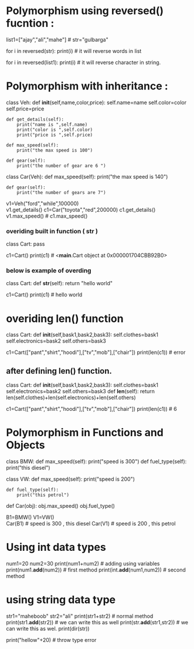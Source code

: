 # Polymorphism using reversed() fucntion :

list1=["ajay","ali","mahe"]   # 
str="gulbarga"

for i in reversed(str):
    print(i)     # it will reverse words in list

for i in reversed(list1):
    print(i)        # it will reverse character in string.

# Polymorphism with inheritance :

class Veh:
    def __init__(self,name,color,price):
        self.name=name
        self.color=color
        self.price=price

    def get_details(self):
        print("name is ",self.name)
        print("color is ",self.color)
        print("price is ",self.price)

    def max_speed(self):
        print("the max speed is 100")

    def gear(self):
        print("the number of gear are 6 ")

class Car(Veh):
    def max_speed(self):
        print("the max speed is 140")

    def gear(self):
        print("the number of gears are 7")


v1=Veh("ford","while",100000)  
v1.get_details() 
c1=Car("toyota","red",200000) 
c1.get_details()
v1.max_speed()  # 
c1.max_speed()

### overiding built in function ( __str__ )

class Cart:
    pass

c1=Cart()
print(c1)  #  <__main__.Cart object at 0x000001704CBB92B0>

###  below is example of overding 

class Cart:
    def __str__(self):
        return "hello world"

c1=Cart()
print(c1)   # hello world

# overiding len() function 

class Cart:
    def __init__(self,bask1,bask2,bask3):
        self.clothes=bask1
        self.electronics=bask2
        self.others=bask3
    
c1=Cart(["pant","shirt","hoodi"],["tv","mob"],["chair"])
print(len(c1))  # error

##  after defining len() function.
class Cart:
    def __init__(self,bask1,bask2,bask3):
        self.clothes=bask1
        self.electronics=bask2
        self.others=bask3
    def __len__(self):
        return len(self.clothes)+len(self.electronics)+len(self.others)

c1=Cart(["pant","shirt","hoodi"],["tv","mob"],["chair"])
print(len(c1))    # 6 


#  Polymorphism in Functions and Objects

class BMW:
    def max_speed(self):
        print("speed is 300")
    def fuel_type(self):
        print("this diesel")

class VW:
    def max_speed(self):
        print("speed is 200")

    def fuel_type(self):
        print("this petrol")
def Car(obj):
    obj.max_speed()
    obj.fuel_type()

B1=BMW()
V1=VW()  
Car(B1)  # speed is 300  , this diesel
Car(V1)  # speed is 200 , this petrol


# Using int data types
num1=20
num2=30
print(num1+num2)  # adding using variables
print(num1.__add__(num2))  # first method
print(int.__add__(num1,num2))  # second method

# using string data type
str1="maheboob"
str2="ali"
print(str1+str2) # normal method
print(str1.__add__(str2))  # we can write this as well
print(str.__add__(str1,str2)) # we can write this as wel.
print(dir(str))

print("hellow"+20)  # throw type error

















